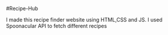 #Recipe-Hub

I made this recipe finder website using HTML,CSS and JS. I used Spoonacular API to fetch different recipes
